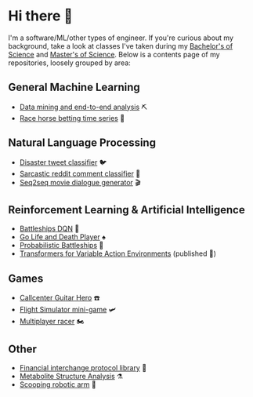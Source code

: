 # Hi there 👋
I'm a software/ML/other types of engineer. If you're curious about my background, take a look at classes I've taken during my [Bachelor's of Science](https://github.com/NiklasZ/NiklasZ/blob/main/bsc_classes.md) and [Master's of Science](https://github.com/NiklasZ/NiklasZ/blob/main/msc_classes.md). Below is a contents page of my repositories, loosely grouped by area:

## General Machine Learning
- [Data mining and end-to-end analysis](https://github.com/NiklasZ/large-scale-data-mining-projects) ⛏️
- [Race horse betting time series](https://github.com/NiklasZ/race-horse-bets) 🏇

## Natural Language Processing
- [Disaster tweet classifier](https://github.com/NiklasZ/disaster-tweets-project) 🐦
- [Sarcastic reddit comment classifier](https://github.com/NiklasZ/sarcasm-classification-project) 💬
- [Seq2seq movie dialogue generator](https://github.com/NiklasZ/Seq2Seq-Dialogue-Generator) 🎬

## Reinforcement Learning & Artificial Intelligence
- [Battleships DQN](https://github.com/NiklasZ/deep-battleships) 🚢
- [Go Life and Death Player](https://github.com/NiklasZ/Go-Life-and-Death-Player) ♠️
- [Probabilistic Battleships](https://github.com/NiklasZ/BattleshipAI) 🎲
- [Transformers for Variable Action Environments](https://github.com/NiklasZ/transformers-for-variable-action-envs) (published 📜)

## Games
- [Callcenter Guitar Hero](https://github.com/NiklasZ/HoboSort) ☎️
- [Flight Simulator mini-game](https://github.com/NiklasZ/DonutMotion) 🛩
- [Multiplayer racer](https://github.com/NiklasZ/MotoMotoMoto) 🏍

## Other
- [Financial interchange protocol library](https://github.com/NiklasZ/jspurefix) 💸
- [Metabolite Structure Analysis](https://github.com/NiklasZ/Metabolite-Substructures) ⚗️
- [Scooping robotic arm](https://github.com/NiklasZ/scooper-kinematics-project) 🦾

<!--
**NiklasZ/NiklasZ** is a ✨ _special_ ✨ repository because its `README.md` (this file) appears on your GitHub profile.

Here are some ideas to get you started:

- 🔭 I’m currently working on ...
- 🌱 I’m currently learning ...
- 👯 I’m looking to collaborate on ...
- 🤔 I’m looking for help with ...
- 💬 Ask me about ...
- 📫 How to reach me: ...
- 😄 Pronouns: ...
- ⚡ Fun fact: ...
-->
